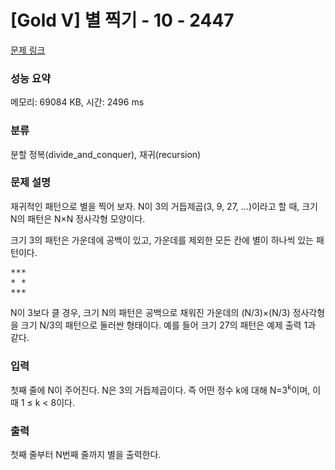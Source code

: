 # [Gold V] 별 찍기 - 10 - 2447 

[문제 링크](https://www.acmicpc.net/problem/2447) 

### 성능 요약

메모리: 69084 KB, 시간: 2496 ms

### 분류

분할 정복(divide_and_conquer), 재귀(recursion)

### 문제 설명

<p>재귀적인 패턴으로 별을 찍어 보자. N이 3의 거듭제곱(3, 9, 27, ...)이라고 할 때, 크기 N의 패턴은 N×N 정사각형 모양이다.</p>

<p>크기 3의 패턴은 가운데에 공백이 있고, 가운데를 제외한 모든 칸에 별이 하나씩 있는 패턴이다.</p>

<pre>***
* *
***</pre>

<p>N이 3보다 클 경우, 크기 N의 패턴은 공백으로 채워진 가운데의 (N/3)×(N/3) 정사각형을 크기 N/3의 패턴으로 둘러싼 형태이다. 예를 들어 크기 27의 패턴은 예제 출력 1과 같다.</p>

### 입력 

 <p>첫째 줄에 N이 주어진다. N은 3의 거듭제곱이다. 즉 어떤 정수 k에 대해 N=3<sup>k</sup>이며, 이때 1 ≤ k < 8이다.</p>

### 출력 

 <p>첫째 줄부터 N번째 줄까지 별을 출력한다.</p>

